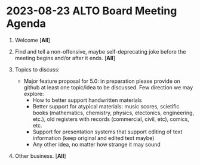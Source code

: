 # 2023-08-23 ALTO Board Meeting Agenda
1. Welcome [**All**]
2. Find and tell a non-offensive, maybe self-deprecating joke before the meeting begins and/or after it ends. [**All**]
3. Topics to discuss:

    * Major feature proposal for 5.0: in preparation please provide on github at least one topic/idea to be discussed. Few direction we may explore:
         * How to better support handwritten materials
         * Better support for atypical materials: music scores, scietific books (mathematics, chemistry, physics, electonics, engineering, etc.), old registers with records (commercial, civil, etc), comics, etc.
         * Support for presentation systems that support editing of text information (keep original and edited text maybe)
         * Any other idea, no matter how strange it may sound

4. Other business. [**All**]
